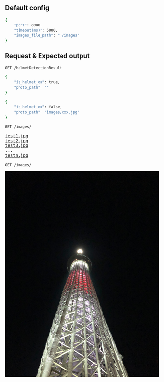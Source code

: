 ## Default config
```sh
{
    "port": 8080,
    "timeout(ms)": 5000,
    "images_file_path": "./images"
}
```

## Request & Expected output
```http
GET /helmetDetectionResult
```
```sh
{
    "is_helmet_on": true,
    "photo_path": ""
}
```
```sh
{
    "is_helmet_on": false,
    "photo_path": "images/xxx.jpg"
}
```
```http
GET /images/
```
<pre>
<a href="test1.jpg">test1.jpg</a>
<a href="test2.jpg">test2.jpg</a>
<a href="test3.jpg">test3.jpg</a>
...
<a href="testn.jpg">testn.jpg</a>
</pre>

```http
GET /images/
```
![My image](/images/test1.jpg)
